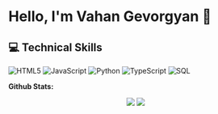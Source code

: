 # Hello, I'm Vahan Gevorgyan 👋

## 💻 Technical Skills

![HTML5](https://img.shields.io/badge/-HTML5-000000?style=flat&logo=HTML5)
![JavaScript](https://img.shields.io/badge/-JavaScript-000000?style=flat&logo=javascript)
![Python](https://img.shields.io/badge/-Python-000000?style=flat&logo=python)
![TypeScript](https://img.shields.io/badge/-TypeScript-000000?style=flat&logo=typescript&logoColor=007ACC)
![SQL](https://img.shields.io/badge/-SQL-000000?style=flat&logo=MySQL)


**Github Stats:**

<p align="center">
  <img src="https://github-readme-stats.vercel.app/api?username=nextnescafe&hide=stars&show_icons=true&theme=transparent&line_height=32">
  <img src="https://github-readme-stats.vercel.app/api/top-langs/?username=nextnescafe&count_private=true&theme=transparent">
</p>



<!---
nextnescafe/nextnescafe is a ✨ special ✨ repository because its `README.md` (this file) appears on your GitHub profile.
You can click the Preview link to take a look at your changes.
--->
